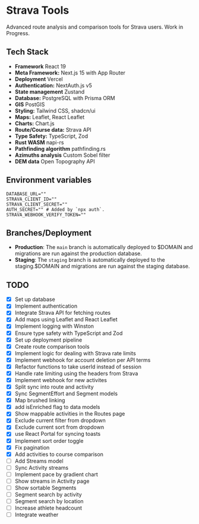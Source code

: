# Strava Tools

Advanced route analysis and comparison tools for Strava users. Work in Progress.

## Tech Stack

- **Framework** React 19
- **Meta Framework:** Next.js 15 with App Router
- **Deployment** Vercel
- **Authentication:** NextAuth.js v5
- **State management** Zustand
- **Database:** PostgreSQL with Prisma ORM
- **GIS** PostGIS
- **Styling:** Tailwind CSS, shadcn/ui
- **Maps:** Leaflet, React Leaflet
- **Charts:** Chart.js
- **Route/Course data:** Strava API
- **Type Safety:** TypeScript, Zod
- **Rust WASM** napi-rs
- **Pathfinding algorithm** pathfinding.rs
- **Azimuths analysis**  Custom Sobel filter
- **DEM data** Open Topography API

## Environment variables

```
DATABASE_URL=""
STRAVA_CLIENT_ID=""
STRAVA_CLIENT_SECRET=""
AUTH_SECRET="" # Added by `npx auth`.
STRAVA_WEBHOOK_VERIFY_TOKEN=""
```

## Branches/Deployment

- **Production**: The `main` branch is automatically deployed to $DOMAIN and migrations are run against the production database.
- **Staging**: The `staging` branch is automatically deployed to the staging.$DOMAIN and migrations are run against the staging database.

## TODO

- [x] Set up database
- [x] Implement authentication
- [x] Integrate Strava API for fetching routes
- [x] Add maps using Leaflet and React Leaflet
- [x] Implement logging with Winston
- [x] Ensure type safety with TypeScript and Zod
- [x] Set up deployment pipeline
- [x] Create route comparison tools
- [x] Implement logic for dealing with Strava rate limits
- [x] Implement webhook for account deletion per API terms
- [x] Refactor functions to take userId instead of session
- [x] Handle rate limiting using the headers from Strava
- [x] Implement webhook for new activites
- [x] Split sync into route and activity
- [x] Sync SegmentEffort and Segment models
- [X] Map brushed linking
- [X] add isEnriched flag to data models
- [X] Show mappable activities in the Routes page
- [X] Exclude current filter from dropdown
- [X] Exclude current sort from dropdown
- [X] use React Portal for syncing toasts
- [X] Implement sort order toggle
- [X] Fix pagination
- [X] Add activities to course comparison
- [ ] Add Streams model
- [ ] Sync Activity streams
- [ ] Implement pace by gradient chart
- [ ] Show streams in Activity page
- [ ] Show sortable Segments
- [ ] Segment search by activity
- [ ] Segment search by location
- [ ] Increase athlete headcount
- [ ] Integrate weather
